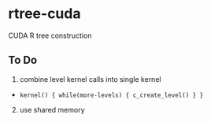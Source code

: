 rtree-cuda
==========

CUDA R tree construction

## To Do
1. combine level kernel calls into single kernel
  * ```kernel() { while(more-levels) { c_create_level() } }```
2. use shared memory